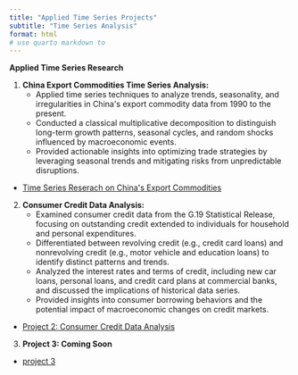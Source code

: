 ```yaml
---
title: "Applied Time Series Projects"
subtitle: "Time Series Analysis"
format: html
# use quarto markdown to 
---
```








**Applied Time Series Research**

1. **China Export Commodities Time Series Analysis:**
   - Applied time series techniques to analyze trends, seasonality, and irregularities in China's export commodity data from 1990 to the present.
   - Conducted a classical multiplicative decomposition to distinguish long-term growth patterns, seasonal cycles, and random shocks influenced by macroeconomic events.
   - Provided actionable insights into optimizing trade strategies by leveraging seasonal trends and mitigating risks from unpredictable disruptions.  
- [Time Series Reserach on China's Export Commodities](/projects/project1.qmd)

2. **Consumer Credit Data Analysis:**
   - Examined consumer credit data from the G.19 Statistical Release, focusing on outstanding credit extended to individuals for household and personal expenditures.
   - Differentiated between revolving credit (e.g., credit card loans) and nonrevolving credit (e.g., motor vehicle and education loans) to identify distinct patterns and trends.
   - Analyzed the interest rates and terms of credit, including new car loans, personal loans, and credit card plans at commercial banks, and discussed the implications of historical data series.
   - Provided insights into consumer borrowing behaviors and the potential impact of macroeconomic changes on credit markets.
- [Project 2: Consumer Credit Data Analysis](/projects/project2.qmd)


3. **Project 3: Coming Soon**
- [project 3](/projects/project3.qmd)




